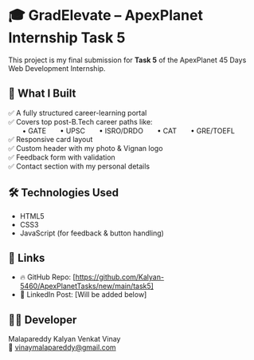 # 🎓 GradElevate – ApexPlanet Internship Task 5

This project is my final submission for **Task 5** of the ApexPlanet 45 Days Web Development Internship.

## 📌 What I Built
✅ A fully structured career-learning portal  
✅ Covers top post-B.Tech career paths like:  
  • GATE  • UPSC  • ISRO/DRDO  • CAT  • GRE/TOEFL  
✅ Responsive card layout  
✅ Custom header with my photo & Vignan logo  
✅ Feedback form with validation  
✅ Contact section with my personal details  

## 🛠️ Technologies Used
- HTML5  
- CSS3  
- JavaScript (for feedback & button handling)  

## 🔗 Links
- 🔥 GitHub Repo: [https://github.com/Kalyan-5460/ApexPlanetTasks/new/main/task5]  
- 💼 LinkedIn Post: [Will be added below]

## 🙋‍♂️ Developer
Malapareddy Kalyan Venkat Vinay  
📧 vinaymalapareddy@gmail.com  
